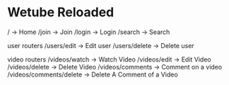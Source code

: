 # Wetube Reloaded

/ -> Home
/join -> Join
/login -> Login
/search -> Search

user routers
/users/edit -> Edit user
/users/delete -> Delete user

video routers
/videos/watch -> Watch Video
/videos/edit -> Edit Video
/videos/delete -> Delete Video
/videos/comments -> Comment on a video
/videos/comments/delete -> Delete A Comment of a Video
